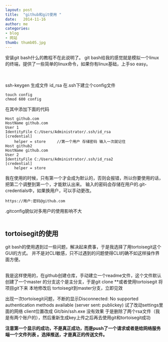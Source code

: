 ```yaml
---
layout: post
title:  "github和git使用 "
date:   2014-11-16
author: me
categories: 
- blog
- 网站
thumb: thumb05.jpg
---
```


安装git bash什么的教程不在此说明了。
git bash给我的感觉就是模拟一个linux的终端，提供了一些简单的linux命令，如果你有linux基础，上手so easy。
<!--more-->
<br><br>
ssh-keygen 生成文件 id_rsa
在.ssh下建立个config文件

	touch config 
	chmod 600 config
在其中添加下面的代码

	Host github.com
	HostName github.com
	User 1
	IdentityFile C:/Users/Administrator/.ssh/id_rsa
	[credential]   
	    helper = store     //第一个用户 存储密码 输入一次就记住
	Host github2  
	HostName github.com
	User 2
	IdentityFile C:/Users/Administrator/.ssh/id_rsa2
	[credential]   
	    helper = store

我在使用的时候，只有第一个才会成为默认的，否则会报错，所以你要使用的话，把第二个调整到第一个，才能默认出来。
输入的密码会存储在用户的.git-credentials中，如果换用户，可以手动更改。

	https://用户:密码@github.com


.gitconfig貌似对多用户的使用影响不大<br><br>

## tortoisegit的使用 ##
git bash的使用遇到过一些问题，解决起来费事，于是我选择了用tortoisegit这个GUI的方式。
并不是对CLI敏感，只不过遇到的问题使得CLI的确不如这样操作界面方便。<br><br>

我是这样使用的，在github创建仓库，手动建立一个readme文件，这个文件默认创建了一个master 的分支这个是主分支，于是git clone **或者使用tortoisegit 将项目git下来
本地修改后
tortoisegit到master分支，立即见效 

出现一次tortoisegit问题，不断的显示Disconnected: No supported authentication methods available (server sent: publickey)
试了改动settings里面的网络 client位置改成 Git/bin/ssh.exe  没有效果 于是删除了两个rsa文件（我是有两个账户的），然后重新生成key上传之后再去使用git和tortoisegit成功

**注意第一个显示的成功，不是真正成功，而是push了一个请求或者是给网络服务端一个文件列表  。选择推送，才是真正的传送文件。**

